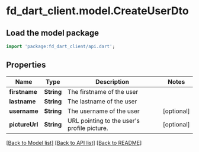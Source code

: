 # fd_dart_client.model.CreateUserDto

## Load the model package
```dart
import 'package:fd_dart_client/api.dart';
```

## Properties
Name | Type | Description | Notes
------------ | ------------- | ------------- | -------------
**firstname** | **String** | The firstname of the user | 
**lastname** | **String** | The lastname of the user | 
**username** | **String** | The username of the user | [optional] 
**pictureUrl** | **String** | URL pointing to the user's profile picture. | [optional] 

[[Back to Model list]](../README.md#documentation-for-models) [[Back to API list]](../README.md#documentation-for-api-endpoints) [[Back to README]](../README.md)


